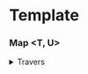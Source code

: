 # Template

### Map <T, U>

<details>
    <summary>Travers</summary>

```java
   Map<? super Object, String> errors = new HashMap<>();
        
   String string = "error";
   InputStream inputStream = InputStream.nullInputStream();
   errors.put(inputStream, "This is inputstream");
   errors.put(string, "This is String");
            
   for (var entry : map.entrySet()) {
       System.out.println(entry.getKey() + "/" + entry.getValue());
   }
```

</details>
